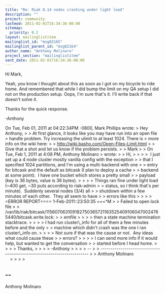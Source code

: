 ```yaml
---
title: "Re: Riak 0.14 nodes crashing under light load"
description: ""
project: community
lastmod: 2011-02-01T16:34:36-08:00
sitemap:
  priority: 0.2
layout: mailinglistitem
mailinglist_id: "msg02165"
mailinglist_parent_id: "msg02164"
author_name: "Anthony Molinaro"
project_section: "mailinglistitem"
sent_date: 2011-02-01T16:34:36-08:00
---
```



Hi Mark,

Yeah, you know I thought about this as soon as I got on my bicycle to ride
home. And remembered that while I did bump the limit on my QA setup I did
not on the production setup. Oops, I'm sure that's it. I'll write back
if that doesn't solve it.

Thanks for the quick response.

-Anthony

On Tue, Feb 01, 2011 at 04:22:34PM -0800, Mark Phillips wrote:
&gt; Hey Anthony,
&gt; 
&gt; At first glance, it looks like you may have run into an open file
&gt; handle problem. Try increasing the ulimit to at least 1024. There is
&gt; more info on the wiki here:
&gt; 
&gt; http://wiki.basho.com/Open-Files-Limit.html
&gt; 
&gt; Give that a shot and let us know if the problem persists.
&gt; 
&gt; Mark
&gt; 
&gt; On Tue, Feb 1, 2011 at 4:08 PM, Anthony Molinaro
&gt;  wrote:
&gt; &gt; Hi,
&gt; &gt;
&gt; &gt;  I just set up a 4 node cluster mostly vanilla config with the exception
&gt; &gt; that I specified 1024 partitions, and I'm using a multi-backend with one
&gt; &gt; entry for bitcask and the default as bitcask (I plan to deploy a cache
&gt; &gt; backend at some point).  I have one bucket which stores a pretty small
&gt; &gt; payload (key is 36 bytes, value is 36 bytes).
&gt; &gt;
&gt; &gt; Things ran fine under light load (~400 get, ~30 puts according to riak-admin
&gt; &gt; status, so I think that's per minute).  Suddenly several nodes (3/4) all
&gt; &gt; shutdown within a few minutes of each other.  They all seem to have
&gt; &gt; errors like this
&gt; &gt;
&gt; &gt; =ERROR REPORT==== 1-Feb-2011::23:50:35 ===^M
&gt; &gt; Failed to open lock file 
&gt; &gt; /var/lib/riak/bitcask/1156070631091827503657211635254091060470024765440/bitcask.write.lock:
&gt; &gt; emfile
&gt; &gt;
&gt; &gt; then a state machine termination stacktrace.
&gt; &gt;
&gt; &gt; I had run cluster\\_info for all of them a few minutes before and the only
&gt; &gt; machine which didn't crash was the one I ran cluster\\_info on.
&gt; &gt;
&gt; &gt; Not sure if that was the cause or not.  Any ideas what could cause these
&gt; &gt; errors?
&gt; &gt;
&gt; &gt; I can send more info if it would help, but wanted to get the conversation
&gt; &gt; started before I head home.
&gt; &gt;
&gt; &gt; Thanks,
&gt; &gt;
&gt; &gt; -Anthony
&gt; &gt;
&gt; &gt; --
&gt; &gt; ------------------------------------------------------------------------
&gt; &gt; Anthony Molinaro                           
&gt; &gt;
&gt; &gt;

-- 
------------------------------------------------------------------------
Anthony Molinaro 

